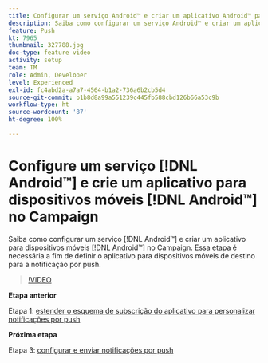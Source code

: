```yaml
---
title: Configurar um serviço Android™ e criar um aplicativo Android™ para dispositivos móveis no Campaign
description: Saiba como configurar um serviço Android™ e criar um aplicativo Android™ para dispositivos móveis no Campaign.
feature: Push
kt: 7965
thumbnail: 327788.jpg
doc-type: feature video
activity: setup
team: TM
role: Admin, Developer
level: Experienced
exl-id: fc4abd2a-a7a7-4564-b1a2-736a6b2cb5d4
source-git-commit: b1b8d8a99a551239c445fb588cbd126b66a53c9b
workflow-type: ht
source-wordcount: '87'
ht-degree: 100%

---
```


# Configure um serviço [!DNL Android™] e crie um aplicativo para dispositivos móveis [!DNL Android™] no Campaign

Saiba como configurar um serviço [!DNL Android™] e criar um aplicativo para dispositivos móveis [!DNL Android™] no Campaign. Essa etapa é necessária a fim de definir o aplicativo para dispositivos móveis de destino para a notificação por push.

>[!VIDEO](https://video.tv.adobe.com/v/327788?quality=12&learn=on)

**Etapa anterior**

Etapa 1: [estender o esquema de subscrição do aplicativo para personalizar notificações por push](/help/tutorial-get-started-with-push-notifications-for-android/extend-the-app-subscription-schema.md)

**Próxima etapa**

Etapa 3: [configurar e enviar notificações por push](/help/tutorial-get-started-with-push-notifications-for-android/configure-and-send-push-notifications.md)
